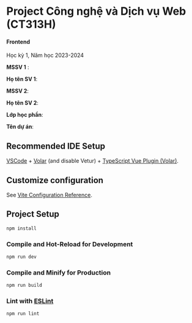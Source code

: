 # Project Công nghệ và Dịch vụ Web (CT313H)

#### Frontend

Học kỳ 1, Năm học 2023-2024

**MSSV 1** : 

**Họ tên SV 1**:

**MSSV 2**:

**Họ tên SV 2**:

**Lớp học phần**:

**Tên dự án**:

## Recommended IDE Setup

[VSCode](https://code.visualstudio.com/) + [Volar](https://marketplace.visualstudio.com/items?itemName=Vue.volar) (and disable Vetur) + [TypeScript Vue Plugin (Volar)](https://marketplace.visualstudio.com/items?itemName=Vue.vscode-typescript-vue-plugin).

## Customize configuration

See [Vite Configuration Reference](https://vitejs.dev/config/).

## Project Setup

```sh
npm install
```

### Compile and Hot-Reload for Development

```sh
npm run dev
```

### Compile and Minify for Production

```sh
npm run build
```

### Lint with [ESLint](https://eslint.org/)

```sh
npm run lint
```
